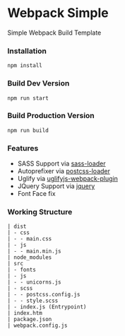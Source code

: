 # Webpack Simple
Simple Webpack Build Template

### Installation 
```
npm install
```

### Build Dev Version
```
npm run start
```

### Build Production Version
```
npm run build
```

### Features
* SASS Support via [sass-loader](https://github.com/jtangelder/sass-loader)
* Autoprefixer via [postcss-loader](https://github.com/postcss/postcss-loader)
* Uglify via [uglifyjs-webpack-plugin](https://github.com/webpack-contrib/uglifyjs-webpack-plugin)
* JQuery Support via [jquery](https://www.npmjs.com/package/jquery)
* Font Face fix


### Working Structure
```
| dist
| - css
| - - main.css
| - js
| - - main.min.js
| node_modules
| src
| - fonts
| - js
| - - unicorns.js
| - scss
| - - postcss.config.js
| - - style.scss
| - index.js (Entrypoint)
| index.htm
| package.json
| webpack.config.js
```